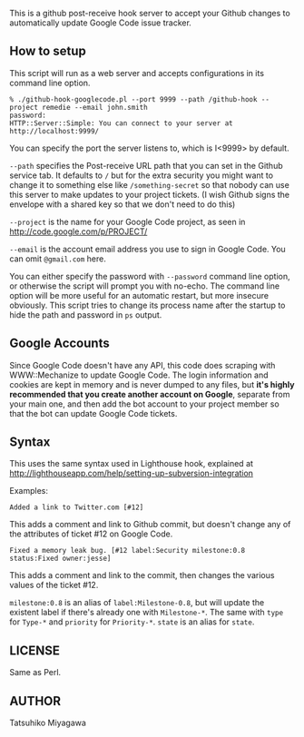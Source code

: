 This is a github post-receive hook server to accept your Github changes to automatically update Google Code issue tracker.

## How to setup

This script will run as a web server and accepts configurations in its command line option.

    % ./github-hook-googlecode.pl --port 9999 --path /github-hook --project remedie --email john.smith
    password:
    HTTP::Server::Simple: You can connect to your server at http://localhost:9999/

You can specify the port the server listens to, which is I<9999> by default.

`--path` specifies the Post-receive URL path that you can set in the Github service tab. It defaults to `/` but for the extra security you might want to change it to something else like `/something-secret` so that nobody can use this server to make updates to your project tickets. (I wish Github signs the envelope with a shared key so that we don't need to do this)

`--project` is the name for your Google Code project, as seen in http://code.google.com/p/PROJECT/

`--email` is the account email address you use to sign in Google Code. You can omit `@gmail.com` here.

You can either specify the password with `--password` command line option, or otherwise the script will prompt you with no-echo. The command line option will be more useful for an automatic restart, but more insecure obviously. This script tries to change its process name after the startup to hide the path and password in `ps` output.

## Google Accounts

Since Google Code doesn't have any API, this code does scraping with WWW::Mechanize to update Google Code. The login information and cookies are kept in memory and is never dumped to any files, but **it's highly recommended that you create another account on Google**, separate from your main one, and then add the bot account to your project member so that the bot can update Google Code tickets.

## Syntax

This uses the same syntax used in Lighthouse hook, explained at http://lighthouseapp.com/help/setting-up-subversion-integration

Examples:

    Added a link to Twitter.com [#12]

This adds a comment and link to Github commit, but doesn't change any of the attributes of ticket #12 on Google Code.

    Fixed a memory leak bug. [#12 label:Security milestone:0.8 status:Fixed owner:jesse]

This adds a comment and link to the commit, then changes the various values of the ticket #12.

`milestone:0.8` is an alias of `label:Milestone-0.8`, but will update the existent label if there's already one with `Milestone-*`. The same with `type` for `Type-*` and `priority` for `Priority-*`. `state` is an alias for `state`.

## LICENSE

Same as Perl.

## AUTHOR

Tatsuhiko Miyagawa
